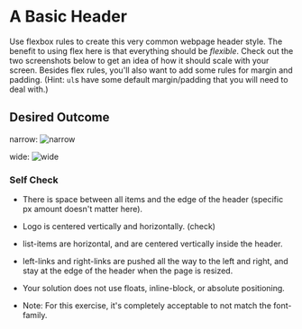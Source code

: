 # A Basic Header

Use flexbox rules to create this very common webpage header style. The benefit to using flex here is that everything should be _flexible_. Check out the two screenshots below to get an idea of how it should scale with your screen. Besides flex rules, you'll also want to add some rules for margin and padding. (Hint: `ul`s have some default margin/padding that you will need to deal with.)

## Desired Outcome

narrow:
![narrow](./desired-outcome-narrow.png)

wide: 
![wide](./desired-outcome-wide.png)

### Self Check
- There is space between all items and the edge of the header (specific px amount doesn't matter here).
- Logo is centered vertically and horizontally. (check)
- list-items are horizontal, and are centered vertically inside the header.
- left-links and right-links are pushed all the way to the left and right, and stay at the edge of the header when the page is resized.
- Your solution does not use floats, inline-block, or absolute positioning.

- Note: For this exercise, it's completely acceptable to not match the font-family.